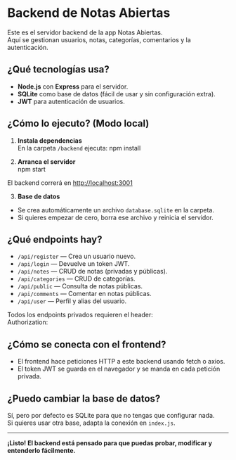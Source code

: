 # Backend de Notas Abiertas

Este es el servidor backend de la app Notas Abiertas.  
Aquí se gestionan usuarios, notas, categorías, comentarios y la autenticación.

## ¿Qué tecnologías usa?

- **Node.js** con **Express** para el servidor.
- **SQLite** como base de datos (fácil de usar y sin configuración extra).
- **JWT** para autenticación de usuarios.

## ¿Cómo lo ejecuto? (Modo local)

1. **Instala dependencias**  
   En la carpeta `/backend` ejecuta:
   npm install


2. **Arranca el servidor**  
npm start

El backend correrá en [http://localhost:3001](http://localhost:3001)

3. **Base de datos**  
- Se crea automáticamente un archivo `database.sqlite` en la carpeta.
- Si quieres empezar de cero, borra ese archivo y reinicia el servidor.

## ¿Qué endpoints hay?

- `/api/register` — Crea un usuario nuevo.
- `/api/login` — Devuelve un token JWT.
- `/api/notes` — CRUD de notas (privadas y públicas).
- `/api/categories` — CRUD de categorías.
- `/api/public` — Consulta de notas públicas.
- `/api/comments` — Comentar en notas públicas.
- `/api/user` — Perfil y alias del usuario.

Todos los endpoints privados requieren el header:  
Authorization:


## ¿Cómo se conecta con el frontend?

- El frontend hace peticiones HTTP a este backend usando fetch o axios.
- El token JWT se guarda en el navegador y se manda en cada petición privada.

## ¿Puedo cambiar la base de datos?

Sí, pero por defecto es SQLite para que no tengas que configurar nada.  
Si quieres usar otra base, adapta la conexión en `index.js`.

---

**¡Listo! El backend está pensado para que puedas probar, modificar y entenderlo fácilmente.**